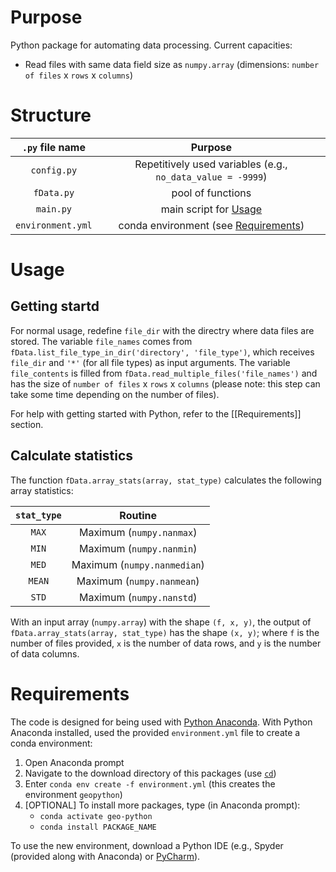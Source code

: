 # Purpose
Python package for automating data processing. Current capacities:

- Read files with same data field size as `numpy.array` (dimensions: `number of files` x `rows` x `columns`)


# Structure

| `.py` file name | Purpose |
|:---------------:|:-------:|
|`config.py` | Repetitively used variables (e.g., `no_data_value = -9999`) |
|`fData.py` | pool of functions |
|`main.py` | main script for [Usage](#usage)|
|`environment.yml`| conda environment (see [Requirements](#requirements))|

# Usage<a name="usage"></a>
## Getting startd
For normal usage, redefine `file_dir` with the directry where data files are stored. The variable `file_names` comes from `fData.list_file_type_in_dir('directory', 'file_type')`, which receives `file_dir` and `'*'` (for all file types) as input arguments.
The variable `file_contents` is filled from `fData.read_multiple_files('file_names')` and has the size of `number of files` x `rows` x `columns` (please note: this step can take some time depending on the number of files).

For help with getting started with Python, refer to the [[Requirements]] section.

## Calculate statistics
The function `fData.array_stats(array, stat_type)` calculates the following array statistics:

| `stat_type` | Routine |
|:-----------:|:-------:|
|`MAX` | Maximum (`numpy.nanmax`) |
|`MIN` | Maximum (`numpy.nanmin`) |
|`MED` | Maximum (`numpy.nanmedian`) |
|`MEAN` | Maximum (`numpy.nanmean`) |
|`STD` | Maximum (`numpy.nanstd`) |

With an input array (`numpy.array`) with the shape `(f, x, y)`, the output of `fData.array_stats(array, stat_type)` has the shape `(x, y)`; where `f` is the number of files provided, `x` is the number of data rows, and `y` is the number of data columns. 

# Requirements<a name="requirements"></a>
The code is designed for being used with [Python Anaconda](https://www.anaconda.com/distribution/). With Python Anaconda installed, used the provided `environment.yml` file to create a conda environment:

1. Open Anaconda prompt
1. Navigate to the download directory of this packages (use [`cd`](https://www.digitalcitizen.life/command-prompt-how-use-basic-commands))
1. Enter `conda env create -f environment.yml` (this creates the environment `geopython`)
1. [OPTIONAL] To install more packages, type (in Anaconda prompt):
    - `conda activate geo-python`
    - `conda install PACKAGE_NAME`
    
To use the new environment, download a Python IDE (e.g., Spyder (provided along with Anaconda) or [PyCharm](https://www.jetbrains.com/de-de/pycharm/download/#section=windows)).
